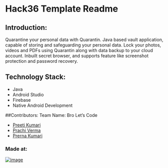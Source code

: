 # Hack36 Template Readme

## Introduction: 
Quarantine your personal data with Quarantin. Java based vault application, capable of storing and safeguarding your personal data. Lock your photos, videos and PDFs using Quarantin along with data backup to your cloud account.
Inbuilt secret browser, and supports feature like screenshot protection and password recovery.

## Technology Stack:
- Java
- Android Studio
- Firebase
- Native Android Development

##Contributors: 
Team Name: Bro Let’s Code 
- [Preeti Kumari](https://github.com/Preeti811)
- [Prachi Verma](https://github.com/Prachi-121)
- [Prerna Kumari](https://github.com/prernak456)

### Made at:
[![image](https://user-images.githubusercontent.com/76868468/176120781-82d79b19-3bb7-4d5d-8f89-c322d23fb926.png)](https://camo.githubusercontent.com/7d4914895afc5689e44baf2a51c989224e65bfc04583d2f07d6887e6a936f3d1/68747470733a2f2f637574742e6c792f4275696c7441744861636b3336)

